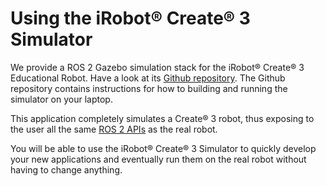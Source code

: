# Using the iRobot® Create® 3 Simulator

We provide a ROS 2 Gazebo simulation stack for the iRobot® Create® 3 Educational Robot.
Have a look at its [Github repository](https://github.com/iRobotEducation/create3_sim).
The Github repository contains instructions for how to building and running the simulator on your laptop.

This application completely simulates a Create® 3 robot, thus exposing to the user all the same [ROS 2 APIs](../api/ros2.md) as the real robot.

You will be able to use the iRobot® Create® 3 Simulator to quickly develop your new applications and eventually run them on the real robot without having to change anything.
